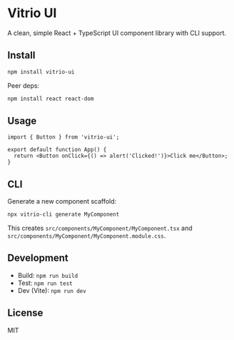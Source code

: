# Vitrio UI

A clean, simple React + TypeScript UI component library with CLI support.

## Install

```bash
npm install vitrio-ui
```

Peer deps:

```bash
npm install react react-dom
```

## Usage

```tsx
import { Button } from 'vitrio-ui';

export default function App() {
  return <Button onClick={() => alert('Clicked!')}>Click me</Button>;
}
```

## CLI

Generate a new component scaffold:

```bash
npx vitrio-cli generate MyComponent
```

This creates `src/components/MyComponent/MyComponent.tsx` and `src/components/MyComponent/MyComponent.module.css`.

## Development

- Build: `npm run build`
- Test: `npm run test`
- Dev (Vite): `npm run dev`

## License

MIT 